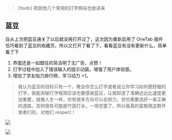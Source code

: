 > [!todo] 把其他几个常用的打字网站也放进来

## 蓝豆

自从上次把蓝豆通关了以后就没再打开过了，这次因为重新启用了 OneTab 插件恰巧看到了蓝豆的收藏页，所以又打开了看了下，看看蓝豆有没有更新什么，简单看了下

1. 界面还是一如既往的简洁明了无广告，点赞！
2. 打字过程中加入了错误输入的提示动画，增强了用户体验感。
3. 增加了学友指力排行榜，学习动力 +1。

> 我认为蓝豆的目标只有一个，教会你怎么打字或者说让你学习如何更舒服的打字，我能突破打字瓶颈应该也要感谢蓝豆，让我知道了准确远远比速度更加重要，就像人生一样，你有很多方向可以去努力，但也需要选好一条正确的道路，否则很有可能是竹篮打水，一场空罢了，所以我真的蛮敬佩这群开发者们的，对他们 respect！

![](attachments/Pasted%20image%2020230418215144.png)

![](attachments/Pasted%20image%2020230418213809.png)
